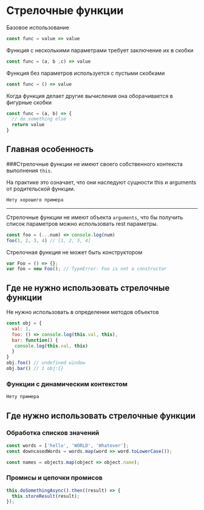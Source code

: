 # Стрелочные функции

Базовое использование
```js
const func = value => value
```

Функция с несколькими параметрами требует заключение их в скобки
```js
const func = (a, b ,c) => value
```

Функция без параметров используется с пустыми скобками
```js
const func = () => value
```

Когда функция делает другие вычисления она оборачивается в фигурные скобки
```js
const func = (a, b) => {
  // do something else
  return value
}
```

## Главная особенность
###Стрелочные функции не имеют своего собственного контекста выполнения `this`.

На практике это означает, что они наследуют сущности this и arguments от родительской функции.

```js
Нету хорошего примера
```

------------------

Стрелочные функции не имеют объекта `arguments`, 
что бы получить список параметров можно использовать rest параметры.
```js
const foo = (...num) => console.log(num)
foo(1, 2, 3, 4) // [1, 2, 3, 4]
```

Стрелочная функция не может быть конструктором
```js
var Foo = () => {};
var foo = new Foo(); // TypeError: Foo is not a constructor
```


## Где не нужно использовать стрелочные функции

Не нужно использовать в определении методов объектов
```js
const obj = {
  val: 1,
  foo: () => console.log(this.val, this),
  bar: function() {
   console.log(this.val, this)
  }
}
obj.foo() // undefined window
obj.bar() // 1 obj:{}
```

### Функции с динамическим контекстом
```js
Нету примера
```

## Где нужно использовать стрелочные функции

### Обработка списков значений
```js
const words = ['hello', 'WORLD', 'Whatever'];
const downcasedWords = words.map(word => word.toLowerCase());

const names = objects.map(object => object.name);
```

### Промисы и цепочки промисов

```js
this.doSomethingAsync().then((result) => {
  this.storeResult(result);
});
```